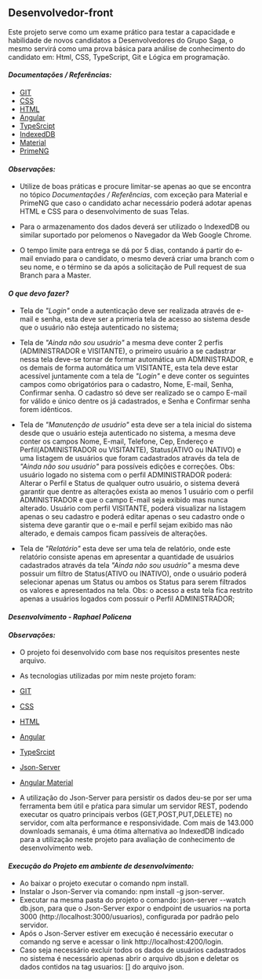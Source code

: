 ## Desenvolvedor-front

Este projeto serve como um exame prático para testar a capacidade e habilidade de novos candidatos
a Desenvolvedores do Grupo Saga, o mesmo servirá como uma prova básica para análise de conhecimento
do candidato em: Html, CSS, TypeScript, Git e Lógica em programação.   

#### _Documentações / Referências:_

* [GIT](https://git-scm.com/doc)
* [CSS](https://developer.mozilla.org/pt-BR/docs/Web/CSS)
* [HTML](https://developer.mozilla.org/pt-BR/docs/Web/HTML)
* [Angular](https://angular.io/docs)
* [TypeSrcipt](https://www.typescriptlang.org/docs/home.html)
* [IndexedDB](https://developer.mozilla.org/pt-BR/docs/Web/API/IndexedDB_API)
* [Material](https://material.angular.io/)
* [PrimeNG](https://www.primefaces.org/primeng/)

#### _Observações:_
* Utilize de boas práticas e procure limitar-se apenas ao que se encontra no tópico _Documentações / Referências_, com
exceção para Material e PrimeNG que caso o candidato achar necessário poderá adotar apenas HTML e CSS para o
desenvolvimento de suas Telas.

* Para o armazenamento dos dados deverá ser utilizado o IndexedDB ou similar suportado por pelomenos o Navegador 
da Web Google Chrome.

* O tempo limite para entrega se dá por 5 dias, contando á partir do e-mail enviado para o candidato, o mesmo
deverá criar uma branch com o seu nome, e o término se da após a solicitação de Pull request de sua Branch para a Master. 

#### _O que devo fazer?_

* Tela de _"Login"_ onde a autenticação deve ser realizada através de e-mail e senha, esta deve ser
a primeria tela de acesso ao sistema desde que o usuário não esteja autenticado no sistema;

* Tela de _"Ainda não sou usuário"_ a mesma deve conter 2 perfis (ADMINISTRADOR e VISITANTE), 
o primeiro usuário a se cadastrar nessa tela deve-se tornar de formar automática um ADMINISTRADOR, 
e os demais de forma automática um VISITANTE, esta tela deve estar acessível juntamente com a tela de  _"Login"_ 
e deve conter os seguintes campos como obrigatórios para o cadastro, Nome, E-mail, Senha, Confirmar senha. 
O cadastro só deve ser realizado se o campo E-mail for válido e único dentre os já cadastrados, e Senha e 
Confirmar senha forem idênticos.

* Tela de _"Manutenção de usuário"_ esta deve ser a tela inicial do sistema desde que o usuário esteja autenticado 
no sistema, a mesma deve conter os campos Nome, E-mail, Telefone, Cep, Endereço e Perfil(ADMINISTRADOR ou VISITANTE), 
Status(ATIVO ou INATIVO) e uma listagem de usuários que foram cadastrados através da tela de _"Ainda não sou usuário"_
para possíveis edições e correções. Obs: usuário logado no sistema com o perfil ADMINISTRADOR 
poderá: Alterar o Perfil e Status de qualquer outro usuário, o sistema deverá garantir que dentre as alterações exista
ao menos 1 usuário com o perfil ADMINISTRADOR e que o campo E-mail seja exibido mas nunca alterado. Usuário com perfil
VISITANTE, poderá visualizar na listagem apenas o seu cadastro e poderá editar apenas o seu cadastro onde o sistema
deve garantir que o e-mail e perfil sejam exibido mas não alterado, e demais campos ficam passíveis de alterações.

* Tela de _"Relatório"_ esta deve ser uma tela de relatório, onde este relatório consiste apenas em apresentar a
quantidade de usuários cadastrados através da tela _"Ainda não sou usuário"_ a mesma deve possuir um filtro de
Status(ATIVO ou INATIVO), onde o usuário poderá selecionar apenas um Status ou ambos os Status para serem filtrados
os valores e apresentados na tela. Obs: o acesso a esta tela fica restrito apenas a usuários logados com possuir o
Perfil ADMINISTRADOR;



#### _Desenvolvimento - Raphael Policena_

#### _Observações:_
* O projeto foi desenvolvido com base nos requisitos presentes neste arquivo.

* As tecnologias utilizadas por mim neste projeto foram: 

* [GIT](https://git-scm.com/doc)
* [CSS](https://developer.mozilla.org/pt-BR/docs/Web/CSS)
* [HTML](https://developer.mozilla.org/pt-BR/docs/Web/HTML)
* [Angular](https://angular.io/docs)
* [TypeSrcipt](https://www.typescriptlang.org/docs/home.html)
* [Json-Server](https://github.com/typicode/json-server)
* [Angular Material](https://material.angular.io/)

* A utilização do Json-Server para persistir os dados deu-se por ser uma ferramenta bem útil e pŕatica para simular um servidor REST,
podendo executar os quatro principais verbos (GET,POST,PUT,DELETE) no servidor, com alta performance e responsividade. 
Com mais de 143.000 downloads semanais, é uma ótima alternativa ao IndexedDB indicado para a utilização neste projeto para avaliação de conhecimento
de desenvolvimento web.

#### _Execução do Projeto em ambiente de desenvolvimento:_
* Ao baixar o projeto executar o comando npm install.
* Instalar o Json-Server via comando: npm install -g json-server.
* Executar na mesma pasta do projeto o comando: json-server --watch db.json, para que o Json-Server 
expor o endpoint de usuarios na porta 3000 (http://localhost:3000/usuarios), configurada por padrão pelo servidor. 
* Após o Json-Server estiver em execução é necessário executar o comando ng serve e acessar o link http://localhost:4200/login.
* Caso seja necessário excluir todos os dados de usuários cadastrados no sistema é necessário apenas abrir o arquivo db.json e 
deletar os dados contidos na tag usuarios: [] do arquivo json. 

